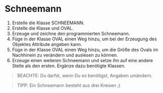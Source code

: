 # Schneemann
1. Erstelle die Klasse SCHNEEMANN.
1. Erstelle die Klasse und OVAL.
1. Erzeuge und zeichne den programmierten Schneemann.
1. Füge in der Klasse OVAL einen Weg hinzu, um bei der Erzeugung des Objektes Attribute angeben kann.
1. Füge in der Klasse OVAL einen Weg hinzu, um die Größe des Ovals im Nachhinein zu verändern und auslesen zu können.
1. Erzeuge einen weiteren Schneemann und setze ihn auf eine andere Stelle als den ersten. Ergänze dazu benötigte Klassen.


> BEACHTE: Du darfst, wenn Du es benötigst, Angaben umändern.

> TIPP: Ein Schneemann besteht aus drei Kreisen ;)